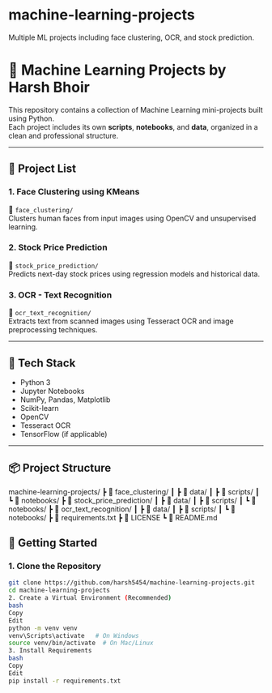 # machine-learning-projects
Multiple ML projects including face clustering, OCR, and stock prediction.
# 🤖 Machine Learning Projects by Harsh Bhoir

This repository contains a collection of Machine Learning mini-projects built using Python.  
Each project includes its own **scripts**, **notebooks**, and **data**, organized in a clean and professional structure.

---

## 📁 Project List

### 1. Face Clustering using KMeans
📂 `face_clustering/`  
Clusters human faces from input images using OpenCV and unsupervised learning.

### 2. Stock Price Prediction
📂 `stock_price_prediction/`  
Predicts next-day stock prices using regression models and historical data.

### 3. OCR - Text Recognition
📂 `ocr_text_recognition/`  
Extracts text from scanned images using Tesseract OCR and image preprocessing techniques.

---

## 🧰 Tech Stack

- Python 3
- Jupyter Notebooks
- NumPy, Pandas, Matplotlib
- Scikit-learn
- OpenCV
- Tesseract OCR
- TensorFlow (if applicable)

---

## 📦 Project Structure

machine-learning-projects/
┣ 📁 face_clustering/
┃ ┣ 📁 data/
┃ ┣ 📁 scripts/
┃ ┗ 📁 notebooks/
┣ 📁 stock_price_prediction/
┃ ┣ 📁 data/
┃ ┣ 📁 scripts/
┃ ┗ 📁 notebooks/
┣ 📁 ocr_text_recognition/
┃ ┣ 📁 data/
┃ ┣ 📁 scripts/
┃ ┗ 📁 notebooks/
┣ 📜 requirements.txt
┣ 📜 LICENSE
┗ 📜 README.md


## 🚀 Getting Started

### 1. Clone the Repository

```bash
git clone https://github.com/harsh5454/machine-learning-projects.git
cd machine-learning-projects
2. Create a Virtual Environment (Recommended)
bash
Copy
Edit
python -m venv venv
venv\Scripts\activate   # On Windows
source venv/bin/activate  # On Mac/Linux
3. Install Requirements
bash
Copy
Edit
pip install -r requirements.txt
